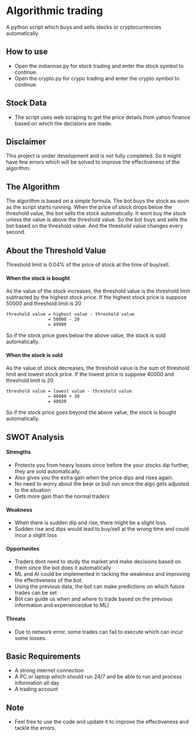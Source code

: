 # Algorithmic trading
A python script which buys and sells stocks or cryptocurrencies automatically 

## How to use
- Open the indiannse.py for stock trading and enter the stock symbol to continue.
- Open the crypto.py for crypo trading and enter the crypto symbol to continue.

## Stock Data
- The script uses web scraping to get the price details from yahoo finance based on which the decisions are made.

## Disclaimer

This project is under development and is not fully completed. So it might have few errors which will be solved to improve the effectiveness of the algorithm.

## The Algorithm

The algorithm is based on a simple formula. The bot buys the stock as soon as the script starts running. When the price of stock drops below the threshold value, the bot sells the 
stock automatically. It wont buy the stock unless the value is above the threshold value. So the bot buys and sells the bot based on the threshold value. And the threshold value
changes every second.

## About the Threshold Value

Threshold limit is 0.04% of the price of stock at the time of buy/sell.

#### When the stock is bought

As the value of the stock increases, the threshold value is the threshold limit subtracted by the highest stock price.
If the highest stock price is suppose 50000 and threshold limit is 20
```
threshold value = highest value - threshold value
                = 50000 - 20
                = 49980
```
So if the stock price goes below the above value, the stock is sold automatically.


#### When the stock is sold

As the value of stock decreases, the threshold value is the sum of threshold limit and lowest stock price.
If the lowest price is suppose 40000 and threshold limit is 20 
```
threshold value = lowest value - threshold value
                = 40000 + 20
                = 40020
```
So if the stock price goes beyond the above value, the stock is bought automatically.



## SWOT Analysis

#### Strengths

- Protects you from heavy losses since before the your stocks dip further, they are sold automatically.
- Also gives you the extra gain when the price dips and rises again.
- No need to worry about the bear or bull run since the algo gets adjusted to the situation
- Gets more gain than the normal traders

#### Weakness

- When there is sudden dip and rise, there might be a slight loss.
- Sudden rise and dips would lead to buy/sell at the wrong time and could incur a slight loss

#### Opportunites

- Traders dont need to study the market and make decisions based on them since the bot does it automatically
- ML and AI could be implemented in tacking the weakness and improving the effectiveness of the bot.
- Using the previous data, the bot can make predictions on which future trades can be set
- Bot can guide us when and where to trade based on the previous information and experience(due to ML)

#### Threats

- Due to network error, some trades can fail to execute which can incur some losses.

## Basic Requirements

- A strong internet connection
- A PC or laptop which should run 24/7 and be able to run and process information all day
- A trading account

## Note
- Feel free to use the code and update it to improve the effectiveness and tackle the errors.

